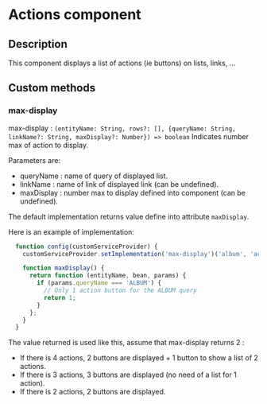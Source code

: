 # Actions component

## Description
This component displays a list of actions (ie buttons) on lists, links, ...

## Custom methods

### max-display

max-display : `(entityName: String, rows?: [], {queryName: String, linkName?: String, maxDisplay?: Number}) => boolean` Indicates number max of action to display.

Parameters are:
* queryName : name of query of displayed list.
* linkName : name of link of displayed link (can be undefined).
* maxDisplay : number max to display defined into component (can be undefined).

The default implementation returns value define into attribute `maxDisplay`.

Here is an example of implementation:
```js
  function config(customServiceProvider) {
    customServiceProvider.setImplementation('max-display')('album', 'actions', maxDisplay, {});

    function maxDisplay() { 
      return function (entityName, bean, params) {
        if (params.queryName === 'ALBUM') {
          // Only 1 action button for the ALBUM query
          return 1;
        }
      };
    }
  }
```

The value returned is used like this, assume that max-display returns 2 :
* If there is 4 actions, 2 buttons are displayed + 1 button to show a list of 2 actions.
* If there is 3 actions, 3 buttons are displayed (no need of a list for 1 action).
* If there is 2 actions, 2 buttons are displayed.
